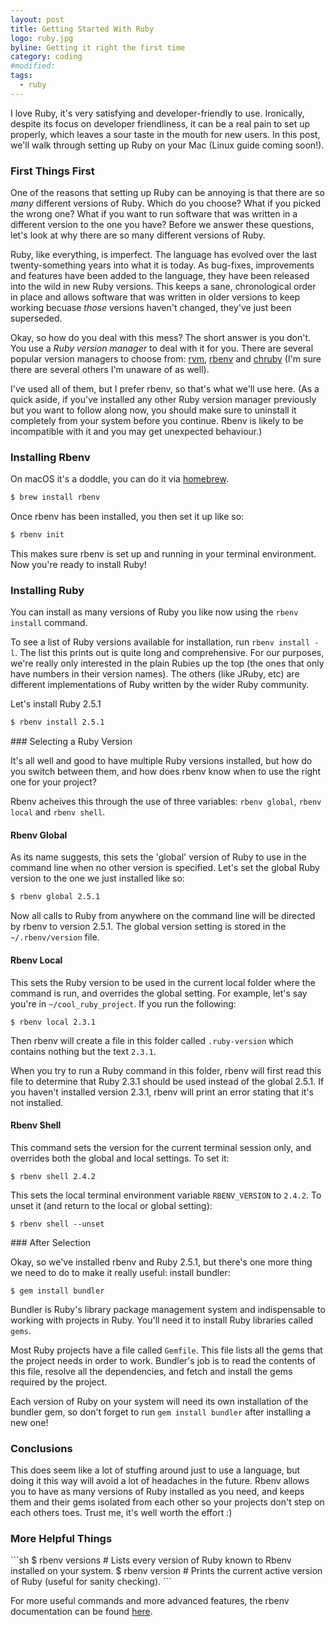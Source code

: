 ```yaml
---
layout: post
title: Getting Started With Ruby
logo: ruby.jpg
byline: Getting it right the first time
category: coding
#modified:
tags:
  - ruby
---
```


I love Ruby, it's very satisfying and developer-friendly to use. Ironically, despite its focus on developer friendliness, it can be a real pain to set up properly, which leaves a sour taste in the mouth for new users. In this post, we'll walk through setting up Ruby on your Mac (Linux guide coming soon!).

### First Things First

One of the reasons that setting up Ruby can be annoying is that there are so _many_ different versions of Ruby. Which do you choose? What if you picked the wrong one? What if you want to run software that was written in a different version to the one you have? Before we answer these questions, let's look at why there are so many different versions of Ruby.

Ruby, like everything, is imperfect. The language has evolved over the last twenty-something years into what it is today. As bug-fixes, improvements and features have been added to the language, they have been released into the wild in new Ruby versions. This keeps a sane, chronological order in place and allows software that was written in older versions to keep working becuase _those_ versions haven't changed, they've just been superseded.

Okay, so how do you deal with this mess? The short answer is you don't. You use a _Ruby version manager_ to deal with it for you. There are several popular version managers to choose from: [rvm](https://rvm.io/), [rbenv](http://rbenv.org/) and [chruby](https://github.com/postmodern/chruby) (I'm sure there are several others I'm unaware of as well).

I've used all of them, but I prefer rbenv, so that's what we'll use here. (As a quick aside, if you've installed any other Ruby version manager previously but you want to follow along now, you should make sure to uninstall it completely from your system before you continue. Rbenv is likely to be incompatible with it and you may get unexpected behaviour.)

### Installing Rbenv

On macOS it's a doddle, you can do it via [homebrew](https://brew.sh/).

```sh
$ brew install rbenv
```

Once rbenv has been installed, you then set it up like so:

```sh
$ rbenv init
```

This makes sure rbenv is set up and running in your terminal environment. Now you're ready to install Ruby!

### Installing Ruby

You can install as many versions of Ruby you like now using the `rbenv install` command.

To see a list of Ruby versions available for installation, run `rbenv install -l`. The list this prints out is quite long and comprehensive. For our purposes, we're really only interested in the plain Rubies up the top (the ones that only have numbers in their version names). The others (like JRuby, etc) are different implementations of Ruby written by the wider Ruby community.

Let's install Ruby 2.5.1

```sh
$ rbenv install 2.5.1
```
<p></p>
### Selecting a Ruby Version

It's all well and good to have multiple Ruby versions installed, but how do you switch between them, and how does rbenv know when to use the right one for your project?

Rbenv acheives this through the use of three variables: `rbenv global`, `rbenv local` and `rbenv shell`.

#### Rbenv Global

As its name suggests, this sets the 'global' version of Ruby to use in the command line when no other version is specified. Let's set the global Ruby version to the one we just installed like so:

```sh
$ rbenv global 2.5.1
```

Now all calls to Ruby from anywhere on the command line will be directed by rbenv to version 2.5.1. The global version setting is stored in the `~/.rbenv/version` file.


#### Rbenv Local

This sets the Ruby version to be used in the current local folder where the command is run, and overrides the global setting. For example, let's say you're in `~/cool_ruby_project`. If you run the following:

```
$ rbenv local 2.3.1
```

Then rbenv will create a file in this folder called `.ruby-version` which contains nothing but the text `2.3.1`.

When you try to run a Ruby command in this folder, rbenv will first read this file to determine that Ruby 2.3.1 should be used instead of the global 2.5.1. If you haven't installed version 2.3.1, rbenv will print an error stating that it's not installed.

#### Rbenv Shell

This command sets the version for the current terminal session only, and overrides both the global and local settings. To set it:

```
$ rbenv shell 2.4.2
```

This sets the local terminal environment variable `RBENV_VERSION` to `2.4.2`. To unset it (and return to the local or global setting):

```
$ rbenv shell --unset
```

<p></p>
### After Selection

Okay, so we've installed rbenv and Ruby 2.5.1, but there's one more thing we need to do to make it really useful: install bundler:

```
$ gem install bundler
```

Bundler is Ruby's library package management system and indispensable to working with projects in Ruby. You'll need it to install Ruby libraries called `gems`.

Most Ruby projects have a file called `Gemfile`. This file lists all the gems that the project needs in order to work. Bundler's job is to read the contents of this file, resolve all the dependencies, and fetch and install the gems required by the project.

Each version of Ruby on your system will need its own installation of the bundler gem, so don't forget to run `gem install bundler` after installing a new one!

### Conclusions

This does seem like a lot of stuffing around just to use a language, but doing it this way will avoid a lot of headaches in the future. Rbenv allows you to have as many versions of Ruby installed as you need, and keeps them and their gems isolated from each other so your projects don't step on each others toes. Trust me, it's well worth the effort :)


### More Helpful Things
<p></p>
```sh
$ rbenv versions # Lists every version of Ruby known to Rbenv installed on your system.
$ rbenv version # Prints the current active version of Ruby (useful for sanity checking).
```

For more useful commands and more advanced features, the rbenv documentation can be found [here](https://github.com/rbenv/rbenv/blob/master/README.md).



